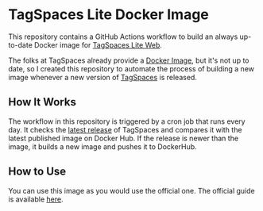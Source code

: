 # TagSpaces Lite Docker Image

This repository contains a GitHub Actions workflow to build an always up-to-date
Docker image for [TagSpaces Lite Web](https://www.tagspaces.org/products/).

The folks at TagSpaces already provide a
[Docker Image](https://hub.docker.com/r/tagspaces/tagspaces-lite-web), but it's
not up to date, so I created this repository to automate the process of building
a new image whenever a new version of
[TagSpaces](https://github.com/tagspaces/tagspaces) is released.

## How It Works

The workflow in this repository is triggered by a cron job that runs every day.
It checks the
[latest release](https://github.com/tagspaces/tagspaces/releases/latest) of
TagSpaces and compares it with the latest published image on Docker Hub. If the
release is newer than the image, it builds a new image and pushes it to
DockerHub.

## How to Use

You can use this image as you would use the official one. The official guide is
available [here](https://docs.tagspaces.org/tutorials/tagspaces-web-docker).
